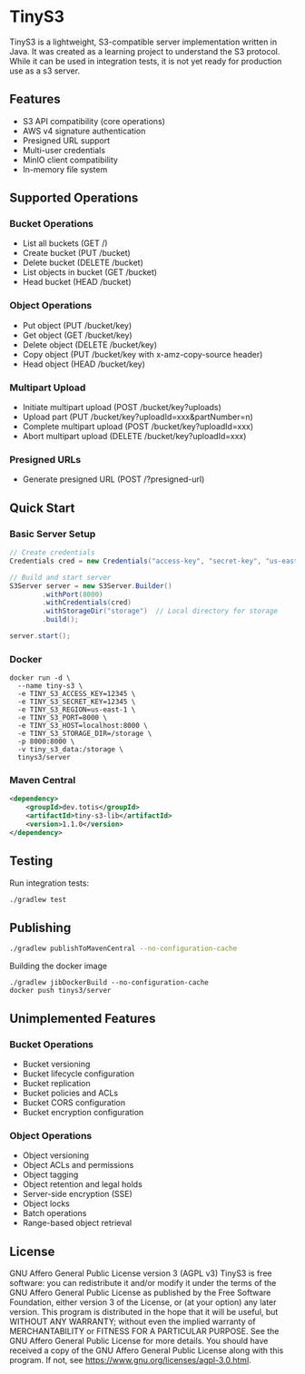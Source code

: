 # TinyS3

TinyS3 is a lightweight, S3-compatible server implementation written in Java. It was created as a learning project to understand the S3 protocol. While it can be used in integration tests, it is not yet ready for production use as a s3 server.



## Features

- S3 API compatibility (core operations)
- AWS v4 signature authentication
- Presigned URL support
- Multi-user credentials
- MinIO client compatibility
- In-memory file system

## Supported Operations

### Bucket Operations
- List all buckets (GET /)
- Create bucket (PUT /bucket)
- Delete bucket (DELETE /bucket)
- List objects in bucket (GET /bucket)
- Head bucket (HEAD /bucket)

### Object Operations
- Put object (PUT /bucket/key)
- Get object (GET /bucket/key)
- Delete object (DELETE /bucket/key)
- Copy object (PUT /bucket/key with x-amz-copy-source header)
- Head object (HEAD /bucket/key)

### Multipart Upload
- Initiate multipart upload (POST /bucket/key?uploads)
- Upload part (PUT /bucket/key?uploadId=xxx&partNumber=n)
- Complete multipart upload (POST /bucket/key?uploadId=xxx)
- Abort multipart upload (DELETE /bucket/key?uploadId=xxx)

### Presigned URLs
- Generate presigned URL (POST /?presigned-url)

## Quick Start

### Basic Server Setup

```java
// Create credentials
Credentials cred = new Credentials("access-key", "secret-key", "us-east-1");

// Build and start server
S3Server server = new S3Server.Builder()
        .withPort(8000)
        .withCredentials(cred)
        .withStorageDir("storage")  // Local directory for storage
        .build();

server.start();
```

### Docker

```
docker run -d \                                                                   
  --name tiny-s3 \
  -e TINY_S3_ACCESS_KEY=12345 \
  -e TINY_S3_SECRET_KEY=12345 \
  -e TINY_S3_REGION=us-east-1 \
  -e TINY_S3_PORT=8000 \
  -e TINY_S3_HOST=localhost:8000 \
  -e TINY_S3_STORAGE_DIR=/storage \
  -p 8000:8000 \
  -v tiny_s3_data:/storage \
  tinys3/server
```

### Maven Central

```xml
<dependency>
    <groupId>dev.totis</groupId>
    <artifactId>tiny-s3-lib</artifactId>
    <version>1.1.0</version>
</dependency>
```

## Testing

Run integration tests:
```bash
./gradlew test
```

## Publishing

```bash
./gradlew publishToMavenCentral --no-configuration-cache 
```

Building the docker image
```
./gradlew jibDockerBuild --no-configuration-cache
docker push tinys3/server
```

## Unimplemented Features

### Bucket Operations
- Bucket versioning
- Bucket lifecycle configuration
- Bucket replication
- Bucket policies and ACLs
- Bucket CORS configuration
- Bucket encryption configuration

### Object Operations
- Object versioning
- Object ACLs and permissions
- Object tagging
- Object retention and legal holds
- Server-side encryption (SSE)
- Object locks
- Batch operations
- Range-based object retrieval

## License

GNU Affero General Public License version 3 (AGPL v3)
TinyS3 is free software: you can redistribute it and/or modify it under the terms of the GNU Affero General Public License as published by the Free Software Foundation, either version 3 of the License, or (at your option) any later version.
This program is distributed in the hope that it will be useful, but WITHOUT ANY WARRANTY; without even the implied warranty of MERCHANTABILITY or FITNESS FOR A PARTICULAR PURPOSE. See the GNU Affero General Public License for more details.
You should have received a copy of the GNU Affero General Public License along with this program. If not, see https://www.gnu.org/licenses/agpl-3.0.html.



